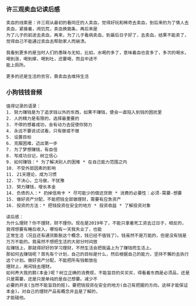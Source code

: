 ### 许三观卖血记读后感
    卖血的线索是：许三观从最初的看同庄的人卖血，觉得好玩和稀奇去卖血，到后来的为了情人去卖血，紧接着，闹饥荒，卖血换面条，再后来是
    为了儿子的前途去卖血，再来，为了儿子看病卖血，到最后日子好了，去卖血，结果不能卖了，觉得自己不能通过卖血去帮助家人而崩溃。

    我看到更多的是当时人们的愚昧与无知，比如，水喝的多了，意味着血也变多了，多次的喝水，喝到涨，喝到撑，喝到吐，还要喝，而且中途不
    能上厕所。

    更多的还是生活的贫穷，靠卖血去维持生活

### 小狗钱钱音频
    值得记录的语录：
    1. 努力赚钱是为了追求钱以外的东西，如果不赚钱，便会一直陷入到钱的困扰里
    2. 人的精力是有限的，选择最重要的
    3. 不停的想着成功，会有动力去促使你努力
    4. 永远不要说试试看，只有做或不做
    5. 设置目标
    6. 克服困难，迈出第一步
    7. 为了梦想赚钱，有自信
    8. 写成功日记，树立信心
    9. 如何赚钱：* 为了解决别人的困难 * 在自己能力范围之内
    10. 不受外部因素的影响
    11. 21天理论，成为习惯
    12. 下决心，立马做，不犹豫
    13. 努力赚钱，增长本金
    14. 负债的人：* 扔掉信用卡 * 尽可能少的偿还贷款 * 消费的必要性：必须-需要-想要
    15. 做好资产分配，不能把钱全部做理财，需要有应急资产
    16. 投资的方法：* 把钱投资在安全的地方 * 投资收益 * 了解投资对象

    读后感：
    为什么理财？你不理财，财不理你。现在是2019年了，不能只拿着死工资去过日子，相反的，我得想要有睡后收入，哪怕有一天我失业了，也能
    正常生活（况且还有通货膨胀这个概念，钱已经不值钱了）。钱虽然不是万能的，但是没有钱是万万不能的。我虽然不想把生活的大部分时间放
    在赚钱上，那就得好好的学习理财，不然生活会把我逼上为了赚钱而生活上。
    那如何去赚钱呢？首先有个计划，自己的目标是什么，然后根据自己的能力，坚持不懈的去执行这个计划。做好资产分配，不能把所有钱都放在
    理财上，用闲钱去理财。
    如何养大我的鹅(本金)呢？树立正确的消费观，不能盲目的买买买，得看着东西是必须品，还是只是需要，还是只是单纯的是自己想要。减少不
    必要的开支(当然不能盲目的抠)。要把钱投资在安全的地方(自己有把握的方向，这样才能保证本金)。对自己的理财产品有概念并且是了解的，
    才能碰他。
    
